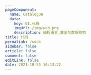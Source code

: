 ```yaml
---
pageComponent: 
  name: Catalogue
  data: 
    key: 01.代码
    imgUrl: /img/web.png
    description: 编程语言,算法与数据结构
title: 代码
permalink: /code
sidebar: false
article: false
comment: false
editLink: false
date: 2021-10-25 16:13:22
---
```



